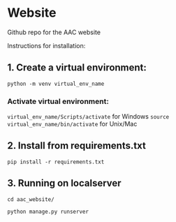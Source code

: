 # Website
Github repo for the AAC website

Instructions for installation:

## 1. Create a virtual environment:
`python -m venv virtual_env_name`
### Activate virtual environment:
`virtual_env_name/Scripts/activate` for Windows
`source virtual_env_name/bin/activate` for Unix/Mac

## 2. Install from requirements.txt
`pip install -r requirements.txt`

## 3. Running on localserver
`cd aac_website/`

`python manage.py runserver`
